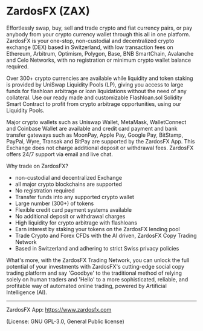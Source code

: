 # ZardosFX (ZAX)
Effortlessly swap, buy, sell and trade crypto and fiat currency pairs, or pay anybody from your crypto currency wallet through this all in one platform.
ZardosFX is your one-stop, non-custodial and decentralized crypto exchange (DEX) based in Switzerland, with low transaction fees on Ethereum, Arbitrum, Optimism, Polygon, Base, BNB SmartChain, Avalanche and Celo Networks, with no registration or minimum crypto wallet balance required.

Over 300+ crypto currencies are available while liquidity and token staking is provided by UniSwap Liquidity Pools (LP), giving you access to large funds for flashloan arbitrage or loan liquidations without the need of any collateral. Use our ready made and customizable Flashloan.sol Solidity Smart Contract to profit from crypto arbitrage opportunities, using our Liquidity Pools.

Major crypto wallets such as Uniswap Wallet, MetaMask, WalletConnect and Coinbase Wallet are available and credit card payment and bank transfer gateways such as MoonPay, Apple Pay, Google Pay, BitStamp, PayPal, Wyre, Transak and BitPay are supported by the ZardosFX App. This Exchange does not charge additional deposit or withdrawal fees. ZardosFX offers 24/7 support via email and live chat. 

Why trade on ZardosFX?
- non-custodial and decentralized Exchange
- all major crypto blockchains are supported
- No registration required
- Transfer funds into any supported crypto wallet 
- Large number (300+) of tokens
- Flexible credit card payment systems available
- No additional deposit or withdrawal charges
- High liquidity for crypto arbitrage with flashloans
- Earn interest by staking your tokens on the ZardosFX lending pool
- Trade Crypto and Forex CFDs with the AI driven, ZardosFX Copy Trading Network
- Based in Switzerland and adhering to strict Swiss privacy policies

What's more, with the ZardosFX Trading Network, you can unlock the full potential of your investments with ZardosFX's cutting-edge social copy trading platform and say 'Goodbye' to the traditional method of relying solely on human traders and 'Hello' to a more sophisticated, reliable, and profitable way of automated online trading, powered by Artificial Intelligence (AI).

____
ZardosFX App: https://www.zardosfx.com

(License: GNU GPL-3.0, General Public license)
